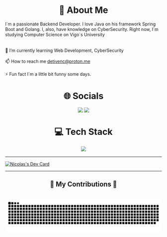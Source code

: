 <h1 align="center"> 💫 About Me </h1>

I´m a passionate Backend Developer. I love Java on his framework Spring Boot and Golang. I, also, have knowledge on CyberSecurity. Right now, I´m studying Computer Science on Vigo´s University<br><br><br>
🌱 I’m currently learning Web Development, CyberSecurity<br><br>📫 How to reach me detivenc@proton.me<br><br>⚡ Fun fact I´m a little bit funny some days.

<h1 align="center"> 🌐 Socials </h1>

<p align="center">
  <a href="https://skillicons.dev">
    <a href="https://www.linkedin.com/in/nicolas-cao-parga-619892256/"><img src="https://skillicons.dev/icons?i=linkedin" /></a>
    <a href="https://stackoverflow.com/users/23331477"><img src="https://skillicons.dev/icons?i=stackoverflow" /></a>
  </a>
</p>

<h1 align="center"> 💻 Tech Stack </h1>
<p align="center">
  <a href="https://skillicons.dev">
    <img src="https://skillicons.dev/icons?i=git,kubernetes,docker,java,astro,bash,css,python,go,gradle,html,js,maven,mongodb,mysql,pnpm,postgres,react,redis,spring,tailwind,ts&perline=11" />
  </a>
</p>

---

<a href="https://app.daily.dev/detivenc"><img src="https://api.daily.dev/devcards/v2/VDWIptIheCBDEtcS2BLZH.png?type=wide&r=28y" width="652" alt="Nicolas's Dev Card"/></a>

---

<div align="center">
  <h2>🐍 My Contributions 🐍</h2>
  <br>
  <img alt="snake eating my contributions" src="https://github.com/DeTiveNC/DeTiveNC/blob/snake-animations/github-contribution-grid-snake.svg" />
  
  <br/><br/><br/>
</div>
